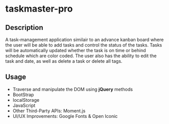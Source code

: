 # taskmaster-pro

## Description 
A task-management application similair to an advance kanban board where the user will be able to add tasks and control the status of the tasks. Tasks will be automatically updated whether the task is on time or behind schedule which are color coded.
The user also has the ability to edit the task and date, as well as delete a task or delete all tags.

## Usage 
* Traverse and manipulate the DOM using **jQuery** methods 
* BootStrap 
* localStorage 
* JavaScript 
* Other Third-Party APIs: Moment.js 
* UI/UX Improvements:  Google Fonts & Open Iconic 
